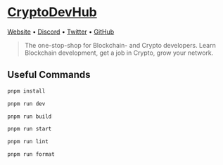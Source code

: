 # [CryptoDevHub](https://cryptodevhub.io)

[Website](https://cryptodevhub.io) • [Discord](https://cryptodevhub.io/discord) • [Twitter](https://twitter.com/cryptodevhub) • [GitHub](https://github.com/cryptodevhub)

> The one-stop-shop for Blockchain- and Crypto developers. Learn Blockchain development, get a job in Crypto, grow your network.

## Useful Commands

```sh
pnpm install

pnpm run dev

pnpm run build

pnpm run start

pnpm run lint

pnpm run format
```
